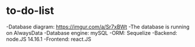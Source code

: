 # to-do-list

-Database diagram: https://imgur.com/a/Sr7xBWt
-The database is running on AlwaysData
-Database engine: mySQL
-ORM: Sequelize
-Backend: node.JS 14.16.1
-Frontend: react.JS
